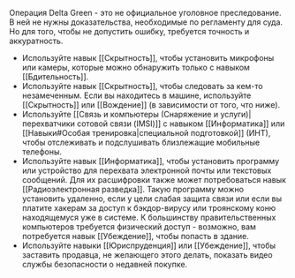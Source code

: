 Операция Delta Green - это не официальное уголовное преследование. В ней не нужны доказательства, необходимые по регламенту для суда. Но для того, чтобы не допустить ошибку, требуется точность и аккуратность.

- Используйте навык [[Скрытность]], чтобы установить микрофоны или камеры, которые можно обнаружить только с навыком [[Бдительность]].
- Используйте навык [[Скрытность]], чтобы следовать за кем-то незамеченным. Если вы находитесь в машине, используйте [[Скрытность]] или [[Вождение]] (в зависимости от того, что ниже).
- Используйте [[Связь и компьютеры (Снаряжение и услуги)|перехватчики сотовой связи (IMSI)]] с навыком [[Информатика]] или [[Навыки#Особая тренировка|специальной подготовкой]] (ИНТ), чтобы отслеживать и подслушивать близлежащие мобильные телефоны.
- Используйте навык [[Информатика]], чтобы установить программу или устройство для перехвата электронной почты или текстовых сообщений. Для их расшифровки также может потребоваться навык [[Радиоэлектронная разведка]]. Такую программу можно установить удаленно, если у цели слабая защита связи или если вы платите хакерам за доступ к бэкдор-вирусу или троянскому коню находящемуся уже в системе. К большинству правительственных компьютеров требуется физический доступ - возможно, вам потребуется навык [[Убеждение]], чтобы попасть в здание.
- Используйте навыки [[Юриспруденция]] или [[Убеждение]], чтобы заставить продавца, не желающего этого делать, показать видео службы безопасности о недавней покупке.